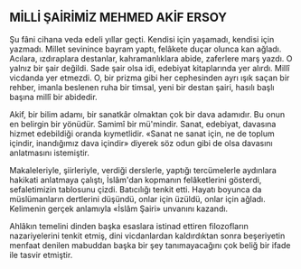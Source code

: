 ## MİLLİ ŞAİRİMİZ MEHMED AKİF ERSOY

Şu fâni cihana veda edeli yıllar geçti. Ken­disi için yaşamadı, kendisi için yazmadı. Mil­let sevinince bayram yaptı, felâkete duçar olun­ca kan ağladı. Acılara, ızdıraplara destanlar, kahramanlıklara abide, zaferlere marş yazdı. O yalnız bir şair değildi. Sade şair olsa idi, ede­biyat kitaplarında yer alırdı. Millî vicdanda yer etmezdi. O, bir prizma gibi her cephesinden ay­rı ışık saçan bir rehber, imanla beslenen ru­ha bir timsal, yeni bir destan şairi, hasılı başlı başına millî bir abidedir.

Akif, bir bilim adamı, bir sanatkâr olmaktan çok bir dava adamıdır. Bu onun en belirgin bir yönüdür. Samimî bir mü'mindir. Sanat, edebiyat, davasına hizmet edebildiği oranda kıymetlidir. «Sanat ne sanat için, ne de toplum içindir, inan­dığımız dava içindir» diyerek söz odun gibi de olsa davasını anlatmasını istemiştir.

Makaleleriyle, şiirleriyle, verdiği derslerle, yaptığı tercümelerle aydınlara hakikati anlat­maya çalıştı, İslâm'dan kopmanın felâketlerini gösterdi, sefaletimizin tablosunu çizdi. Batıcılığı tenkit etti. Hayatı boyunca da müslümanların dertlerini düşündü, onlar için üzüldü, onlar için ağladı. Kelimenin gerçek anlamıyla «İslâm Şa­iri» unvanını kazandı.

Ahlâkın temelini dinden başka esaslara istinad ettiren filozofların nazariyelerini tenkit et­miş, dini vicdanlardan kaldırdıktan sonra beşe­riyetin menfaat denilen mabuddan başka bir şey tanımayacağını çok beliğ bir ifade ile tasvir etmiştir.
